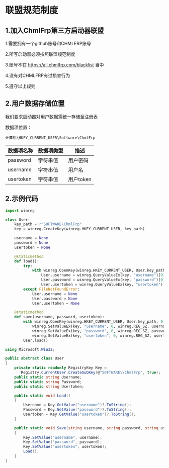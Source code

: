 # 联盟规范制度

## 1.加入ChmlFrp第三方启动器联盟
1.需要拥有一个github账号和CHMLFRP账号

2.所写启动器必须按照联盟规范制度

3.账号不在 https://all.chmlfrp.com/blacklist 当中

4.没有对CHMLFRP有过损害行为

5.遵守以上规则

## 2.用户数据存储位置
我们要求启动器对用户数据需统一存储至注册表

数据项位置：
```
计算机\HKEY_CURRENT_USER\Software\ChmlFrp
```


| 数据项名称  | 数据项类型 | 描述 |
| ------------- | ------------- | ------------- |
| password  | 字符串值  | 用户密码  |
| username  | 字符串值  | 用户名  |
| usertoken  | 字符串值  | 用户token  |

## 2.示例代码

```python
import winreg

class User:
    key_path = r"SOFTWARE\ChmlFrp"
    key = winreg.CreateKey(winreg.HKEY_CURRENT_USER, key_path)

    username = None
    password = None
    usertoken = None

    @staticmethod
    def load():
        try:
            with winreg.OpenKey(winreg.HKEY_CURRENT_USER, User.key_path) as key:
                User.username = winreg.QueryValueEx(key, "username")[0]
                User.password = winreg.QueryValueEx(key, "password")[0]
                User.usertoken = winreg.QueryValueEx(key, "usertoken")[0]
        except FileNotFoundError:
            User.username = None
            User.password = None
            User.usertoken = None

    @staticmethod
    def save(username, password, usertoken):
        with winreg.OpenKey(winreg.HKEY_CURRENT_USER, User.key_path, 0, winreg.KEY_WRITE) as key:
            winreg.SetValueEx(key, "username", 0, winreg.REG_SZ, username)
            winreg.SetValueEx(key, "password", 0, winreg.REG_SZ, password)
            winreg.SetValueEx(key, "usertoken", 0, winreg.REG_SZ, usertoken)
        User.load()
```

```csharp
using Microsoft.Win32;

public abstract class User
{
    private static readonly RegistryKey Key =
       Registry.CurrentUser.CreateSubKey(@"SOFTWARE\\ChmlFrp", true);
    public static string Username;
    public static string Password;
    public static string Usertoken;

    public static void Load()
    {
        Username = Key.GetValue("username")?.ToString();
        Password = Key.GetValue("password")?.ToString();
        Usertoken = Key.GetValue("usertoken")?.ToString();
    }

    public static void Save(string username, string password, string usertoken)
    {
        Key.SetValue("username", username);
        Key.SetValue("password", password);
        Key.SetValue("usertoken", usertoken);
        Load();
    }
}
```
